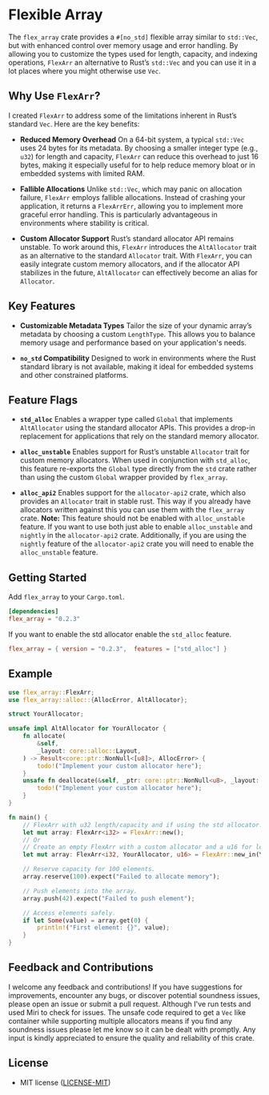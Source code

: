 # Flexible Array

The `flex_array` crate provides a `#[no_std]` flexible array similar to `std::Vec`, but with enhanced control over memory usage and error handling. By allowing you to customize the types used for length, capacity, and indexing operations, `FlexArr` an alternative to Rust’s `std::Vec` and you can use it in a lot places where you might otherwise use `Vec`.

## Why Use `FlexArr`?

I created `FlexArr` to address some of the limitations inherent in Rust’s standard `Vec`. Here are the key benefits:

- **Reduced Memory Overhead**
  On a 64-bit system, a typical `std::Vec` uses 24 bytes for its metadata. By choosing a smaller integer type (e.g., `u32`) for length and capacity, `FlexArr` can reduce this overhead to just 16 bytes, making it especially useful for to help reduce memory bloat or in embedded systems with limited RAM.

- **Fallible Allocations**
  Unlike `std::Vec`, which may panic on allocation failure, `FlexArr` employs fallible allocations. Instead of crashing your application, it returns a `FlexArrErr`, allowing you to implement more graceful error handling. This is particularly advantageous in environments where stability is critical.

- **Custom Allocator Support**
  Rust’s standard allocator API remains unstable. To work around this, `FlexArr` introduces the `AltAllocator` trait as an alternative to the standard `Allocator` trait. With `FlexArr`, you can easily integrate custom memory allocators, and if the allocator API stabilizes in the future, `AltAllocator` can effectively become an alias for `Allocator`.

## Key Features

- **Customizable Metadata Types**
  Tailor the size of your dynamic array’s metadata by choosing a custom `LengthType`. This allows you to balance memory usage and performance based on your application's needs.

- **`no_std` Compatibility**
  Designed to work in environments where the Rust standard library is not available, making it ideal for embedded systems and other constrained platforms.

## Feature Flags

- **`std_alloc`**
  Enables a wrapper type called `Global` that implements `AltAllocator` using the standard allocator APIs. This provides a drop-in replacement for applications that rely on the standard memory allocator.

- **`alloc_unstable`**
  Enables support for Rust’s unstable `Allocator` trait for custom memory allocators. When used in conjunction with `std_alloc`, this feature re-exports the `Global` type directly from the `std` crate rather than using the custom `Global` wrapper provided by `flex_array`.

- **`alloc_api2`**
  Enables support for the `allocator-api2` crate, which also provides an `Allocator` trait in stable rust. This way if you already have allocators written against this you can use them with the `flex_array` crate.
  **Note:** This feature should not be enabled with `alloc_unstable` feature. If you want to use both
  just able to enable `alloc_unstable` and `nightly` in the `allocator-api2` crate. Additionally, if you
  are using the `nightly` feature of the `allocator-api2` crate you will need to enable the `alloc_unstable` feature.

## Getting Started
Add `flex_array` to your `Cargo.toml`.
```toml
[dependencies]
flex_array = "0.2.3"
```

If you want to enable the std allocator enable the `std_alloc` feature.
```toml
flex_array = { version = "0.2.3",  features = ["std_alloc"] }
```

## Example

```rust
use flex_array::FlexArr;
use flex_array::alloc::{AllocError, AltAllocator};

struct YourAllocator;

unsafe impl AltAllocator for YourAllocator {
    fn allocate(
        &self,
        _layout: core::alloc::Layout,
    ) -> Result<core::ptr::NonNull<[u8]>, AllocError> {
        todo!("Implement your custom allocator here");
    }
    unsafe fn deallocate(&self, _ptr: core::ptr::NonNull<u8>, _layout: core::alloc::Layout) {
        todo!("Implement your custom allocator here");
    }
}

fn main() {
    // FlexArr with u32 length/capacity and if using the std allocator.
    let mut array: FlexArr<i32> = FlexArr::new();
    // Or
    // Create an empty FlexArr with a custom allocator and a u16 for length/capacity.
    let mut array: FlexArr<i32, YourAllocator, u16> = FlexArr::new_in(YourAllocator);

    // Reserve capacity for 100 elements.
    array.reserve(100).expect("Failed to allocate memory");

    // Push elements into the array.
    array.push(42).expect("Failed to push element");

    // Access elements safely.
    if let Some(value) = array.get(0) {
        println!("First element: {}", value);
    }
}
```

## Feedback and Contributions

I welcome any feedback and contributions! If you have suggestions for improvements, encounter any bugs, or discover potential soundness issues, please open an issue or submit a pull request. Although I've run tests and used Miri to check for issues. The unsafe code required to get a `Vec` like container while supporting multiple allocators means if you find any soundness issues please let me know so it can be dealt with promptly. Any input is kindly appreciated to ensure the quality and reliability of this crate.

## License
 * MIT license
   ([LICENSE-MIT](LICENSE-MIT))
